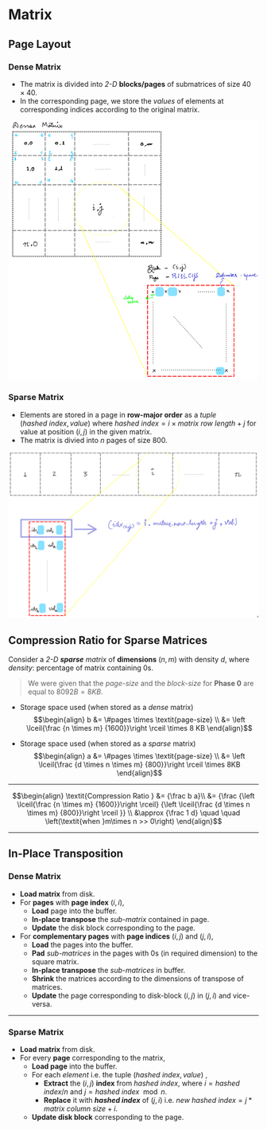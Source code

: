 # Matrix

## Page Layout

### Dense Matrix
- The matrix is divided into *2-D* **blocks/pages** of submatrices of size $40 \times 40$.
- In the corresponding page, we store the *values* of elements at corresponding indices according to the original matrix.


![](dense.png)


### Sparse Matrix
- Elements are stored in a page in  **row-major order**  as a *tuple* $(hashed\ index, value)$ where $hashed\ index = i \times matrix\ row\ length + j$ for value at position $(i, j)$ in the given matrix.
- The matrix is divied into $n$ pages of size $800$.


![](sparse.png)


<div style="page-break-after: always;"></div>

## Compression Ratio for Sparse Matrices

Consider a *2-D **sparse** matrix* of **dimensions** $(n, m)$  with density $d$, where *density*: percentage of matrix containing $0$s.

> We were given that the *page-size* and the *block-size* for **Phase 0** are equal to $8092 B = 8KB$. 

- Storage space used (when stored as a *dense* matrix) 
	$$\begin{align}
	b &= \#pages \times \textit{page-size} 
	\\ &= \left \lceil{\frac {n \times m} {1600}}\right \rceil \times 8 KB
	\end{align}$$ 
	
- Storage space used (when stored as a *sparse* matrix) 
	$$\begin{align}
 	a &= \#pages \times \textit{page-size} 
	\\ &= \left \lceil{\frac {d \times n \times m} {800}}\right \rceil \times 8KB
 \end{align}$$

---

$$\begin{align} 
	\textit{Compression Ratio } &= {\frac b a}\\ &= {\frac {\left \lceil{\frac {n \times m} {1600}}\right \rceil} {\left \lceil{\frac {d \times n \times m} {800}}\right \rceil }} \\ 
	&\approx {\frac 1 d} \quad \quad \left(\textit{when }m\times n >> 0\right)
\end{align}$$

---

<div style="page-break-after: always;"></div>

## In-Place Transposition

### Dense Matrix
- **Load matrix** from disk.
- For **pages** with **page index** $(i, i)$,
	- **Load** page into the buffer.
	- **In-place transpose** the *sub-matrix* contained in page.
	- **Update** the disk block corresponding to the page.
- For **complementary pages** with **page indices** $(i, j)$ and $(j, i)$,
	- **Load** the pages into the buffer.
	- **Pad** *sub-matrices* in the pages with $0$s (in required dimension) to the square matrix.
	- **In-place transpose** the *sub-matrices* in buffer.
	- **Shrink** the matrices according to the dimensions of transpose of matrices. 
	- **Update** the page corresponding to disk-block $(i, j)$ in $(j, i)$ and vice-versa.

---

### Sparse Matrix
- **Load matrix** from disk.
- For every **page** corresponding to the matrix,
	- **Load page** into the buffer.
	-  For each *element* i.e. the tuple $(hashed\ index, value)$ ,
		-  **Extract** the $(i, j)$ **index** from *hashed index*, where $i = \textit{hashed index} / n$ and $j = \textit{hashed index} \mod n$.
		-  **Replace** it with ***hashed index*** of $(j, i)$ i.e. $\textit{new hashed index}  = j * \textit{matrix column size} + i$.
	- **Update disk block** corresponding to the page.